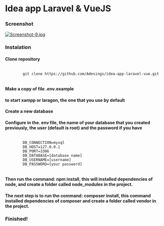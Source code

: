 # Idea app Laravel & VueJS

### Screenshot

[![Screenshot-9.jpg](https://i.postimg.cc/C1vVrn1N/Screenshot-9.jpg)](https://postimg.cc/5YFG608Y)


### Instalation 

#### Clone repository 

```
		
		git clone https://github.com/Adesings/idea-app-laravel-vue.git
		
```

#### Make a copy of file .env.example 

#### to start xampp or laragon, the one that you use by default

#### Create a new database

#### Configure in the. env file, the name of your database that you created previously, the user (default is root) and the password if you have

```
		
        DB_CONNECTION=mysql
        DB_HOST=127.0.0.1
        DB_PORT=3306
        DB_DATABASE=[database name]
        DB_USERNAME=[username]
        DB_PASSWORD=[your password]
		
```

#### Then run the command: npm install, this will installed dependencies of node, and create a folder called node_modules in the project.

#### The next step is to run the command: composer install, this command installed dependencies of composer and create a folder called vendor in the project.

### Finished!
